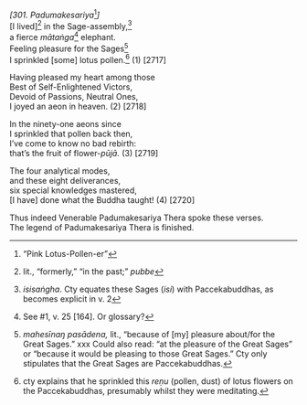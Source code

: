 *\[301. Padumakesariya*[^1]*\]*  
\[I lived\][^2] in the Sage-assembly,[^3]  
a fierce *mātaṅga*[^4] elephant.  
Feeling pleasure for the Sages[^5]  
I sprinkled \[some\] lotus pollen.[^6] (1) \[2717\]

Having pleased my heart among those  
Best of Self-Enlightened Victors,  
Devoid of Passions, Neutral Ones,  
I joyed an aeon in heaven. (2) \[2718\]

In the ninety-one aeons since  
I sprinkled that pollen back then,  
I’ve come to know no bad rebirth:  
that’s the fruit of flower-*pūjā.* (3) \[2719\]

The four analytical modes,  
and these eight deliverances,  
six special knowledges mastered,  
\[I have\] done what the Buddha taught! (4) \[2720\]

Thus indeed Venerable Padumakesariya Thera spoke these verses.  
The legend of Padumakesariya Thera is finished.  
[^1]: “Pink Lotus-Pollen-er”  
[^2]: lit., “formerly,” “in the past;” *pubbe*  
[^3]: *isisaṅgha*. Cty equates these Sages (*isi*) with Paccekabuddhas,
    as becomes explicit in v. 2  
[^4]: See \#1, v. 25 \[164\]. Or glossary?  
[^5]: *mahesīnaŋ pasādena,* lit., “because of \[my\] pleasure about/for
    the Great Sages.” xxx Could also read: “at the pleasure of the Great
    Sages” or “because it would be pleasing to those Great Sages.” Cty
    only stipulates that the Great Sages are Paccekabuddhas.  
[^6]: cty explains that he sprinkled this *reṇu* (pollen, dust) of lotus
    flowers on the Paccekabuddhas, presumably whilst they were
    meditating.
